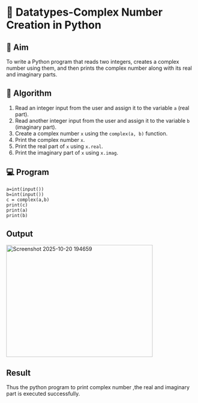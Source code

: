 # 🧮 Datatypes-Complex Number Creation in Python

## 🎯 Aim
To write a Python program that reads two integers, creates a complex number using them, and then prints the complex number along with its real and imaginary parts.

## 🧠 Algorithm
1. Read an integer input from the user and assign it to the variable `a` (real part).
2. Read another integer input from the user and assign it to the variable `b` (imaginary part).
3. Create a complex number `x` using the `complex(a, b)` function.
4. Print the complex number `x`.
5. Print the real part of `x` using `x.real`.
6. Print the imaginary part of `x` using `x.imag`.

## 💻 Program
```
a=int(input())
b=int(input())
c = complex(a,b)
print(c)
print(a)
print(b)

```

## Output
<img width="390" height="298" alt="Screenshot 2025-10-20 194659" src="https://github.com/user-attachments/assets/7500be2b-27c8-4dad-aef2-60be40332930" />

## Result
Thus the python program to print complex number ,the real and imaginary part is executed successfully.
